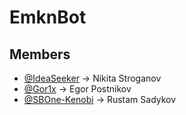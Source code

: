 # EmknBot

## Members
- [@IdeaSeeker](https://github.com/IdeaSeeker)     → Nikita Stroganov
- [@Gor1x](https://github.com/Gor1x)               → Egor Postnikov
- [@SBOne-Kenobi](https://github.com/SBOne-Kenobi) → Rustam Sadykov
